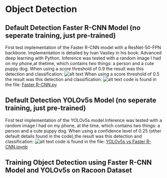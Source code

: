 # Object Detection

## Default Detection Faster R-CNN Model (no seperate training, just pre-trained)
First test implementation of the Faster R-CNN model with a ResNet-50-FPN backbone. Implementation is detailed by Ivan Vasiley in his book: Advanced deep learning with Python. Inference was tested with a random image I had on my phone,at thetime, which contains two things: a person and a cute puppy dog. When using a score threshold of 0.9 the result was this
detection and classification:
![alt text](https://github.com/aCStandke/FasterR-CNN/blob/main/FasterR-CNN2.png)
When using a score threshold of 0.5 the result was this detection and classification:
![alt text](https://github.com/aCStandke/FasterR-CNN/blob/main/Faster%20R-CNN.png) 
code is found in the file: [Faster R-CNN.py](https://github.com/aCStandke/Object-Detection/blob/main/Faster%20R-CNN.py)

## Default Detection YOLOv5s Model (no seperate training, just pre-trained)
First test implementation of the YOLOv5s model.Inference was tested with a random image I had on my phone, at the time, which contains two things: a person and a cute puppy dog. When using  a confidence level of 0.25 (other default details found in the code),the result was this detection and classification:
![alt text](https://github.com/aCStandke/FasterR-CNN/blob/main/YOLOv5s.png) 
code is found in the file: [YOLOv5s vs Faster R-CNN.ipynb](https://github.com/aCStandke/Object-Detection/blob/main/YOLOv5s%20vs%20Faster%20R-CNN.ipynb)

## Training Object Detection using Faster R-CNN Model and YOLOv5s on Racoon Dataset 


